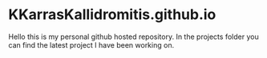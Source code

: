# KKarrasKallidromitis.github.io
Hello this is my personal github hosted repository. 
In the projects folder you can find the latest project I have been working on.
